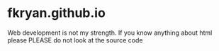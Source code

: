 # fkryan.github.io
Web development is not my strength. If you know anything about html please PLEASE do not look at the source code
